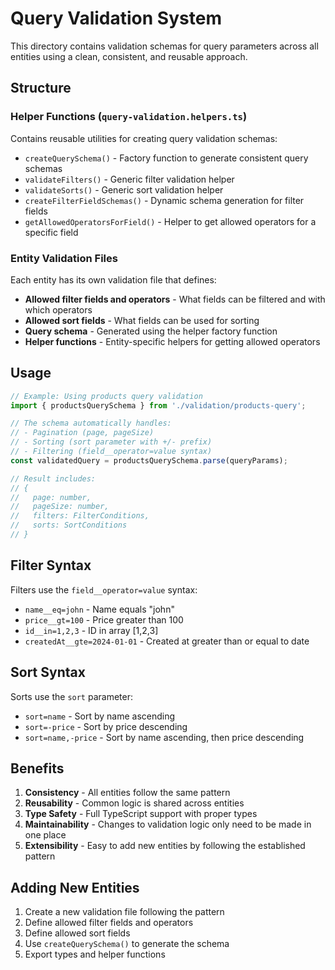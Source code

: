 # Query Validation System

This directory contains validation schemas for query parameters across all entities using a clean, consistent, and reusable approach.

## Structure

### Helper Functions (`query-validation.helpers.ts`)

Contains reusable utilities for creating query validation schemas:

- `createQuerySchema()` - Factory function to generate consistent query schemas
- `validateFilters()` - Generic filter validation helper
- `validateSorts()` - Generic sort validation helper
- `createFilterFieldSchemas()` - Dynamic schema generation for filter fields
- `getAllowedOperatorsForField()` - Helper to get allowed operators for a specific field

### Entity Validation Files

Each entity has its own validation file that defines:
- **Allowed filter fields and operators** - What fields can be filtered and with which operators
- **Allowed sort fields** - What fields can be used for sorting
- **Query schema** - Generated using the helper factory function
- **Helper functions** - Entity-specific helpers for getting allowed operators

## Usage

```typescript
// Example: Using products query validation
import { productsQuerySchema } from './validation/products-query';

// The schema automatically handles:
// - Pagination (page, pageSize)
// - Sorting (sort parameter with +/- prefix)
// - Filtering (field__operator=value syntax)
const validatedQuery = productsQuerySchema.parse(queryParams);

// Result includes:
// {
//   page: number,
//   pageSize: number, 
//   filters: FilterConditions,
//   sorts: SortConditions
// }
```

## Filter Syntax

Filters use the `field__operator=value` syntax:

- `name__eq=john` - Name equals "john"
- `price__gt=100` - Price greater than 100
- `id__in=1,2,3` - ID in array [1,2,3]
- `createdAt__gte=2024-01-01` - Created at greater than or equal to date

## Sort Syntax

Sorts use the `sort` parameter:

- `sort=name` - Sort by name ascending
- `sort=-price` - Sort by price descending
- `sort=name,-price` - Sort by name ascending, then price descending

## Benefits

1. **Consistency** - All entities follow the same pattern
2. **Reusability** - Common logic is shared across entities
3. **Type Safety** - Full TypeScript support with proper types
4. **Maintainability** - Changes to validation logic only need to be made in one place
5. **Extensibility** - Easy to add new entities by following the established pattern

## Adding New Entities

1. Create a new validation file following the pattern
2. Define allowed filter fields and operators
3. Define allowed sort fields  
4. Use `createQuerySchema()` to generate the schema
5. Export types and helper functions 